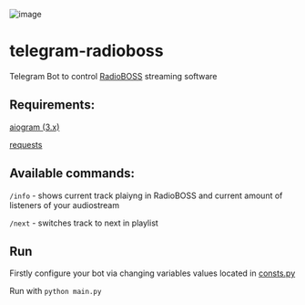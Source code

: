![image](https://i.ibb.co/PxgbgYH/github-jpg.png)

# telegram-radioboss

Telegram Bot to control [RadioBOSS](https://manual.djsoft.net/radioboss/en/index.html?remote_controlapi.htm) streaming software

## Requirements:

[aiogram (3.x)](https://github.com/aiogram/aiogram/archive/refs/heads/dev-3.x.zip)

[requests](https://pypi.org/project/requests/)


## Available commands:

```/info``` - shows current track plaiyng in RadioBOSS and current amount of listeners of your audiostream

```/next``` - switches track to next in playlist

## Run
Firstly configure your bot via changing variables values located in [consts.py](https://github.com/om1ji/telegram-radioboss/blob/main/consts.py)

Run with ```python main.py```

